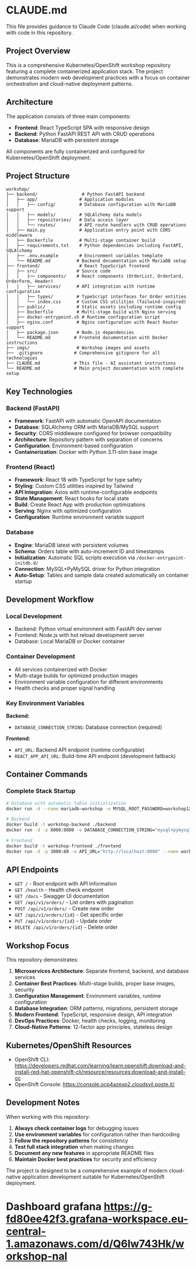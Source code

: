 # CLAUDE.md

This file provides guidance to Claude Code (claude.ai/code) when working with code in this repository.

## Project Overview

This is a comprehensive Kubernetes/OpenShift workshop repository featuring a complete containerized application stack. The project demonstrates modern web development practices with a focus on container orchestration and cloud-native deployment patterns.

## Architecture

The application consists of three main components:
- **Frontend**: React TypeScript SPA with responsive design
- **Backend**: Python FastAPI REST API with CRUD operations
- **Database**: MariaDB with persistent storage

All components are fully containerized and configured for Kubernetes/OpenShift deployment.

## Project Structure

```
workshop/
├── backend/                 # Python FastAPI backend
│   ├── app/                # Application modules
│   │   ├── config/         # Database configuration with MariaDB support
│   │   ├── models/         # SQLAlchemy data models
│   │   ├── repositories/   # Data access layer
│   │   └── routes/         # API route handlers with CRUD operations
│   ├── main.py             # Application entry point with CORS middleware
│   ├── Dockerfile          # Multi-stage container build
│   ├── requirements.txt    # Python dependencies including FastAPI, SQLAlchemy
│   ├── .env.example        # Environment variables template
│   └── README.md          # Backend documentation with MariaDB setup
├── frontend/               # React TypeScript frontend
│   ├── src/               # Source code
│   │   ├── components/    # React components (OrderList, OrderCard, OrderForm, Header)
│   │   ├── services/      # API integration with runtime configuration
│   │   ├── types/         # TypeScript interfaces for Order entities
│   │   └── index.css      # Custom CSS utilities (Tailwind-inspired)
│   ├── public/            # Static assets including runtime config
│   ├── Dockerfile         # Multi-stage build with Nginx serving
│   ├── docker-entrypoint.sh # Runtime configuration script
│   ├── nginx.conf         # Nginx configuration with React Router support
│   ├── package.json       # Node.js dependencies
│   └── README.md         # Frontend documentation with Docker instructions
├── imgs/                  # Workshop images and assets
├── .gitignore            # Comprehensive gitignore for all technologies
├── CLAUDE.md             # This file - AI assistant instructions
└── README.md             # Main project documentation with complete setup
```

## Key Technologies

### Backend (FastAPI)
- **Framework**: FastAPI with automatic OpenAPI documentation
- **Database**: SQLAlchemy ORM with MariaDB/MySQL support
- **Security**: CORS middleware configured for browser compatibility
- **Architecture**: Repository pattern with separation of concerns
- **Configuration**: Environment-based configuration
- **Containerization**: Docker with Python 3.11-slim base image

### Frontend (React)
- **Framework**: React 18 with TypeScript for type safety
- **Styling**: Custom CSS utilities inspired by Tailwind
- **API Integration**: Axios with runtime-configurable endpoints
- **State Management**: React hooks for local state
- **Build**: Create React App with production optimizations
- **Serving**: Nginx with optimized configuration
- **Configuration**: Runtime environment variable support

### Database
- **Engine**: MariaDB latest with persistent volumes
- **Schema**: Orders table with auto-increment ID and timestamps
- **Initialization**: Automatic SQL scripts execution via `/docker-entrypoint-initdb.d/`
- **Connection**: MySQL+PyMySQL driver for Python integration
- **Auto-Setup**: Tables and sample data created automatically on container startup

## Development Workflow

### Local Development
- Backend: Python virtual environment with FastAPI dev server
- Frontend: Node.js with hot reload development server
- Database: Local MariaDB or Docker container

### Container Development
- All services containerized with Docker
- Multi-stage builds for optimized production images
- Environment variable configuration for different environments
- Health checks and proper signal handling

### Key Environment Variables

**Backend:**
- `DATABASE_CONNECTION_STRING`: Database connection (required)

**Frontend:**
- `API_URL`: Backend API endpoint (runtime configurable)
- `REACT_APP_API_URL`: Build-time API endpoint (development fallback)

## Container Commands

### Complete Stack Startup
```bash
# Database with automatic table initialization
docker run -d --name mariadb-workshop -e MYSQL_ROOT_PASSWORD=workshop123 -e MYSQL_DATABASE=orders_db -e MYSQL_USER=workshop -e MYSQL_PASSWORD=workshop123 -v "$(pwd)/db-init:/docker-entrypoint-initdb.d" -p 3306:3306 mariadb:latest

# Backend
docker build -t workshop-backend ./backend
docker run -d -p 8000:8000 -e DATABASE_CONNECTION_STRING="mysql+pymysql://workshop:workshop123@host.docker.internal:3306/orders_db" --name workshop-app workshop-backend

# Frontend
docker build -t workshop-frontend ./frontend
docker run -d -p 3000:80 -e API_URL="http://localhost:8000" --name workshop-frontend workshop-frontend
```

## API Endpoints

- `GET /` - Root endpoint with API information
- `GET /health` - Health check endpoint
- `GET /docs` - Swagger UI documentation
- `GET /api/v1/orders/` - List orders with pagination
- `POST /api/v1/orders/` - Create new order
- `GET /api/v1/orders/{id}` - Get specific order
- `PUT /api/v1/orders/{id}` - Update order
- `DELETE /api/v1/orders/{id}` - Delete order

## Workshop Focus

This repository demonstrates:

1. **Microservices Architecture**: Separate frontend, backend, and database services
2. **Container Best Practices**: Multi-stage builds, proper base images, security
3. **Configuration Management**: Environment variables, runtime configuration
4. **Database Integration**: ORM patterns, migrations, persistent storage
5. **Modern Frontend**: TypeScript, responsive design, API integration
6. **DevOps Practices**: Docker, health checks, logging, monitoring
7. **Cloud-Native Patterns**: 12-factor app principles, stateless design

## Kubernetes/OpenShift Resources

- OpenShift CLI: https://developers.redhat.com/learning/learn:openshift:download-and-install-red-hat-openshift-cli/resource/resources:download-and-install-oc
- OpenShift Console: https://console.ocp4azexp2.cloudsvil.poste.it/

## Development Notes

When working with this repository:

1. **Always check container logs** for debugging issues
2. **Use environment variables** for configuration rather than hardcoding
3. **Follow the repository patterns** for consistency
4. **Test full stack integration** when making changes
5. **Document any new features** in appropriate README files
6. **Maintain Docker best practices** for security and efficiency

The project is designed to be a comprehensive example of modern cloud-native application development suitable for Kubernetes/OpenShift deployment.

# Dashboard grafana https://g-fd80ee42f3.grafana-workspace.eu-central-1.amazonaws.com/d/Q6lw743Hk/workshop-nal
